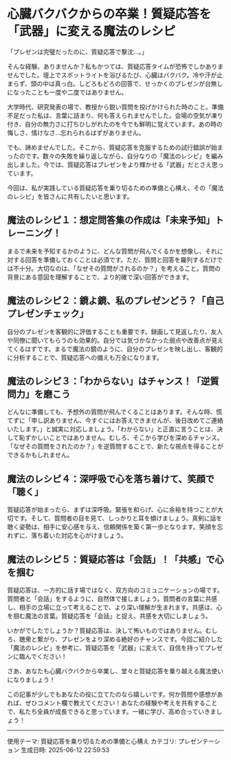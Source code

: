 #  心臓バクバクからの卒業！質疑応答を「武器」に変える魔法のレシピ

「プレゼンは完璧だったのに、質疑応答で撃沈…。」

そんな経験、ありませんか？私もかつては、質疑応答タイムが恐怖でしかありませんでした。壇上でスポットライトを浴びるたび、心臓はバクバク。冷や汗が止まらず、頭の中は真っ白。しどろもどろの回答で、せっかくのプレゼンが台無しになったことも一度や二度ではありません。

大学時代、研究発表の場で、教授から鋭い質問を投げかけられた時のこと。準備不足だった私は、言葉に詰まり、何も答えられませんでした。会場の空気が凍り付き、自分の無力さに打ちひしがれたのを今でも鮮明に覚えています。あの時の悔しさ、情けなさ…忘れられるはずがありません。

でも、諦めませんでした。そこから、質疑応答を克服するための試行錯誤が始まったのです。数々の失敗を繰り返しながら、自分なりの「魔法のレシピ」を編み出しました。今では、質疑応答はプレゼンをより輝かせる「武器」だとさえ思っています。

今回は、私が実践している質疑応答を乗り切るための準備と心構え、その「魔法のレシピ」を皆さんに共有したいと思います。

## 魔法のレシピ１：想定問答集の作成は「未来予知」トレーニング！

まるで未来を予知するかのように、どんな質問が飛んでくるかを想像し、それに対する回答を準備しておくことは必須です。ただ、質問と回答を羅列するだけでは不十分。大切なのは、「なぜその質問がされるのか？」を考えること。質問の背景にある意図を理解することで、より的確で深い回答ができます。

## 魔法のレシピ２：鏡よ鏡、私のプレゼンどう？「自己プレゼンチェック」

自分のプレゼンを客観的に評価することも重要です。録画して見返したり、友人や同僚に聞いてもらうのも効果的。自分では気づかなかった弱点や改善点が見えてくるはずです。まるで魔法の鏡のように、自分のプレゼンを映し出し、客観的に分析することで、質疑応答への備えも万全になります。

## 魔法のレシピ３：「わからない」はチャンス！「逆質問力」を磨こう

どんなに準備しても、予想外の質問が飛んでくることはあります。そんな時、慌てずに「申し訳ありません、今すぐにはお答えできませんが、後日改めてご連絡いたします。」と誠実に対応しましょう。「わからない」と正直に言うことは、決して恥ずかしいことではありません。むしろ、そこから学びを深めるチャンス。「なぜその質問をされたのか？」を逆質問することで、新たな視点を得ることができるかもしれません。

## 魔法のレシピ４：深呼吸で心を落ち着けて、笑顔で「聴く」

質疑応答が始まったら、まずは深呼吸。緊張を和らげ、心に余裕を持つことが大切です。そして、質問者の目を見て、しっかりと耳を傾けましょう。真剣に話を聴く姿勢は、相手に安心感を与え、信頼関係を築く第一歩となります。笑顔を忘れずに、落ち着いた対応を心がけましょう。

## 魔法のレシピ５：質疑応答は「会話」！「共感」で心を掴む

質疑応答は、一方的に話す場ではなく、双方向のコミュニケーションの場です。質問者と「会話」をするように、自然体で接しましょう。質問者の言葉に共感し、相手の立場に立って考えることで、より深い理解が生まれます。共感は、心を掴む魔法の言葉。質疑応答を「会話」と捉え、共感を大切にしましょう。

いかがでしたでしょうか？質疑応答は、決して怖いものではありません。むしろ、聴衆と繋がり、プレゼンをより深める絶好のチャンスです。今回ご紹介した「魔法のレシピ」を参考に、質疑応答を「武器」に変えて、自信を持ってプレゼンに臨んでください！

さあ、あなたも心臓バクバクから卒業し、堂々と質疑応答を乗り越える魔法使いになりましょう！

この記事が少しでもあなたの役に立てたのなら嬉しいです。何か質問や感想があれば、ぜひコメント欄で教えてください！あなたの経験や考えを共有することで、私たち全員が成長できると思っています。一緒に学び、高め合っていきましょう！


---
使用テーマ: 質疑応答を乗り切るための準備と心構え
カテゴリ: プレゼンテーション
生成日時: 2025-06-12 22:59:53
